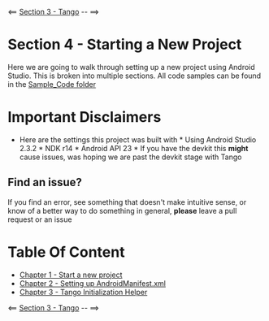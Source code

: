 <== [Section 3 - Tango](../Section_03_Tango) --  ==>

# Section 4 - Starting a New Project

Here we are going to walk through setting up a new project using Android Studio. This is broken into multiple sections. All code samples can be found in the [Sample_Code folder](./Sample_Code)

# Important Disclaimers
* Here are the settings this project was built with
        * Using Android Studio 2.3.2
        * NDK r14
        * Android API 23
                * If you have the devkit this **might** cause issues, was hoping we are past the devkit stage with Tango

## Find an issue?
If you find an error, see something that doesn't make intuitive sense, or know of a better way to do something in general, **please** leave a pull request or an issue

# Table Of Content
* [Chapter 1 - Start a new project](./Chapter_01.md)
* [Chapter 2 - Setting up AndroidManifest.xml](./Chapter_02.md)
* [Chapter 3 - Tango Initialization Helper](./Chapter_03.md)

<== [Section 3 - Tango](../Section_03_Tango) --  ==>